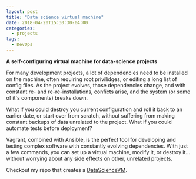 ```yaml
---
layout: post
title: "Data science virtual machine"
date: 2018-04-20T15:30:30-04:00
categories:
  - projects
tags:
  - DevOps
---
```


**A self-configuring virtual machine for data-science projects**

For many development projects, a lot of dependencies need to be installed on the machine, often requiring root privilidges, or editing a long list of config files. As the project evolves, those dependencies change, and with constant re- and re-re-installations, conficts arise, and the system (or some of it's components) breaks down.

What if you could destroy you current configuration and roll it back to an earlier date, or start over from scratch, without suffering from making constant backups of data unrelated to the project. What if you could automate tests before deployment?

Vagrant, combined with Ansible, is the perfect tool for developing and testing complex software with constantly evolving dependencies. With just a few commands, you can set up a virtual machine, modify it, or destroy it... without worrying about any side effects on other, unrelated projects.

Checkout my repo that creates a [DataScienceVM](https://github.com/theonlyid/datasciencevm).

